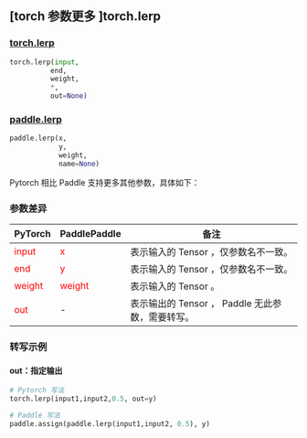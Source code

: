 ## [torch 参数更多 ]torch.lerp
### [torch.lerp](https://pytorch.org/docs/stable/generated/torch.lerp.html?highlight=lerp#torch.lerp)

```python
torch.lerp(input,
          end,
          weight,
          *,
          out=None)
```

### [paddle.lerp](https://www.paddlepaddle.org.cn/documentation/docs/zh/api/paddle/lerp_cn.html#lerp)

```python
paddle.lerp(x,
            y,
            weight,
            name=None)
```

Pytorch 相比 Paddle 支持更多其他参数，具体如下：
### 参数差异
|    PyTorch        | PaddlePaddle | 备注                                                   |
| ------------- | ------------ | ------------------------------------------------------ |
| <font color='red'> input </font> | <font color='red'> x </font> | 表示输入的 Tensor ，仅参数名不一致。  |
| <font color='red'> end </font> | <font color='red'> y </font> | 表示输入的 Tensor ，仅参数名不一致。  |
| <font color='red'> weight </font> | <font color='red'> weight </font> | 表示输入的 Tensor 。  |
| <font color='red'> out </font> | -  | 表示输出的 Tensor ， Paddle 无此参数，需要转写。    |



### 转写示例
#### out：指定输出
```python
# Pytorch 写法
torch.lerp(input1,input2,0.5, out=y)

# Paddle 写法
paddle.assign(paddle.lerp(input1,input2, 0.5), y)
```
